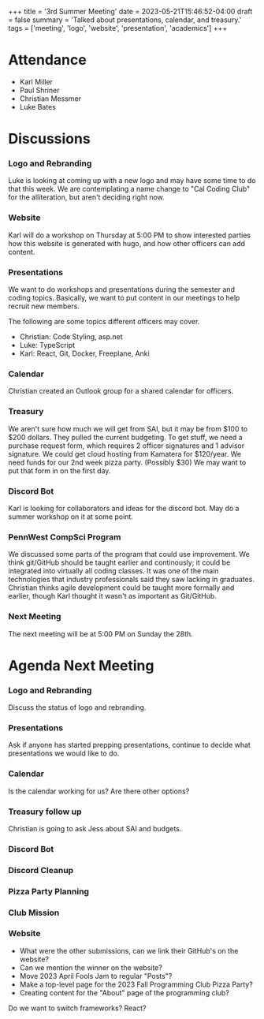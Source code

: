 +++
title = '3rd Summer Meeting'
date = 2023-05-21T15:46:52-04:00
draft = false
summary = 'Talked about presentations, calendar, and treasury.'
tags = ['meeting', 'logo', 'website', 'presentation', 'academics']
+++

# Attendance

- Karl Miller
- Paul Shriner
- Christian Messmer
- Luke Bates

# Discussions

### Logo and Rebranding

Luke is looking at coming up with a new logo and may have some time to do that this week. We are contemplating a name change to "Cal Coding Club" for the alliteration, but aren't deciding right now.

### Website

Karl will do a workshop on Thursday at 5:00 PM to show interested parties how this website is generated with hugo, and how other officers can add content.

### Presentations

We want to do workshops and presentations during the semester and coding topics. Basically, we want to put content in our meetings to help recruit new members.

The following are some topics different officers may cover.

- Christian: Code Styling, asp.net
- Luke: TypeScript
- Karl: React, Git, Docker, Freeplane, Anki

### Calendar

Christian created an Outlook group for a shared calendar for officers.

### Treasury

We aren't sure how much we will get from SAI, but it may be from $100 to $200 dollars. They pulled the current budgeting. To get stuff, we need a purchase request form, which requires 2 officer signatures and 1 advisor signature. We could get cloud hosting from Kamatera for $120/year. We need funds for our 2nd week pizza party. (Possibly $30) We may want to put that form in on the first day.

### Discord Bot

Karl is looking for collaborators and ideas for the discord bot. May do a summer workshop on it at some point.

### PennWest CompSci Program

We discussed some parts of the program that could use improvement. We think git/GitHub should be taught earlier and continously; it could be integrated into virtually all coding classes. It was one of the main technologies that industry professionals said they saw lacking in graduates. Christian thinks agile development could be taught more formally and earlier, though Karl thought it wasn't as important as Git/GitHub.

### Next Meeting

The next meeting will be at 5:00 PM on Sunday the 28th.

# Agenda Next Meeting

### Logo and Rebranding

Discuss the status of logo and rebranding.

### Presentations

Ask if anyone has started prepping presentations, continue to decide what presentations we would like to do.

### Calendar

Is the calendar working for us? Are there other options?

### Treasury follow up

Christian is going to ask Jess about SAI and budgets. 

### Discord Bot

### Discord Cleanup

### Pizza Party Planning

### Club Mission

### Website

- What were the other submissions, can we link their GitHub's on the website?
- Can we mention the winner on the website?
- Move 2023 April Fools Jam to regular "Posts"?
- Make a top-level page for the 2023 Fall Programming Club Pizza Party?
- Creating content for the "About" page of the programming club?

Do we want to switch frameworks? React?
